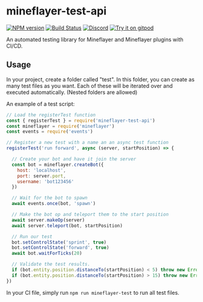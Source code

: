 # mineflayer-test-api
[![NPM version](https://img.shields.io/npm/v/mineflayer-test-api.svg)](http://npmjs.com/package/prismarine-template)
[![Build Status](https://github.com/PrismarineJS/mineflayer-test-api/workflows/CI/badge.svg)](https://github.com/PrismarineJS/mineflayer-test-api/actions?query=workflow%3A%22CI%22)
[![Discord](https://img.shields.io/badge/chat-on%20discord-brightgreen.svg)](https://discord.gg/GsEFRM8)
[![Try it on gitpod](https://img.shields.io/badge/try-on%20gitpod-brightgreen.svg)](https://gitpod.io/#https://github.com/PrismarineJS/mineflayer-test-api)

An automated testing library for Mineflayer and Mineflayer plugins with CI/CD.

## Usage

In your project, create a folder called "test". In this folder, you can create as many test files as you want. Each of these will be iterated over and executed automatically. (Nested folders are allowed)

An example of a test script:

```js
// Load the registerTest function
const { registerTest } = require('mineflayer-test-api')
const mineflayer = require('mineflayer')
const events = require('events')

// Register a new test with a name an an async test function
registerTest('run forward', async (server, startPosition) => {

  // Create your bot and have it join the server
  const bot = mineflayer.createBot({
    host: 'localhost',
    port: server.port,
    username: 'bot123456'
  })

  // Wait for the bot to spawn
  await events.once(bot, 'spawn')

  // Make the bot op and teleport them to the start position
  await server.makeOp(server)
  await server.teleport(bot, startPosition)

  // Run our test
  bot.setControlState('sprint', true)
  bot.setControlState('forward', true)
  await bot.waitForTicks(20)

  // Validate the test results.
  if (bot.entity.position.distanceTo(startPosition) < 5) throw new Error('Bot move too little!')
  if (bot.entity.position.distanceTo(startPosition) > 15) throw new Error('Bot moved too far!')
})
```

In your CI file, simply run `npm run mineflayer-test` to run all test files.